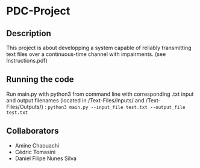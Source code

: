 # PDC-Project

## Description
This project is about developping a system capable of reliably transmitting text files over a continuous-time channel with impairments. (see Instructions.pdf)

## Running the code
Run main.py with python3 from command line with corresponding .txt input and output filenames (located in /Text-Files/Inputs/ and /Text-Files/Outputs/) : `python3 main.py --input_file test.txt --output_file test.txt`

## Collaborators
- Amine Chaouachi
- Cédric Tomasini
- Daniel Filipe Nunes Silva
